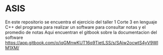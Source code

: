 # ASIS
En este repositorio se encuentra el ejercicio del taller 1 Corte 3 en lenguaje C++ del programa para realizar un software para consultar notas y el promedio de notas
Aqui encuentran el gitbook sobre la documentacion del software
https://app.gitbook.com/o/iqGMnwKUT16q9TietLSS/s/SAiw2ocwtS4yV9WlM1XM/
